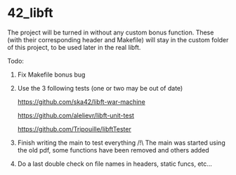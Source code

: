 # 42_libft

The project will be turned in without any custom bonus function.
These (with their corresponding header and Makefile) will stay in the custom folder of this project, to be used later in the real libft.

Todo:

1. Fix Makefile bonus bug
2. Use the 3 following tests (one or two may be out of date)

	https://github.com/ska42/libft-war-machine

	https://github.com/alelievr/libft-unit-test

	https://github.com/Tripouille/libftTester

3. Finish writing the main to test everything
	/!\ The main was started using the old pdf, some functions have been removed and others added
4. Do a last double check on file names in headers, static funcs, etc...
